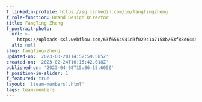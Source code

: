 ```yaml
---
f_linkedin-profile: https://sg.linkedin.com/in/fangtingzheng
f_role-function: Brand Design Director
title: FangTing Zheng
f_portrait-photo:
  url: >-
    https://uploads-ssl.webflow.com/63f6564941d3f029c1a7158b/63f88d64451855a671bed1cc_FT.png
  alt: null
slug: fangting-zheng
updated-on: '2023-03-20T14:52:59.585Z'
created-on: '2023-02-24T10:15:42.018Z'
published-on: '2023-04-08T15:06:15.605Z'
f_position-in-slider: 1
f_featured: true
layout: '[team-members].html'
tags: team-members
---
```



